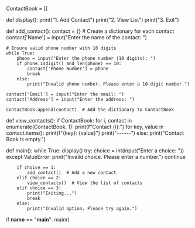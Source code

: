 
ContactBook = []

def display():
    print("1. Add Contact")
    print("2. View List")
    print("3. Exit")
   

def add_contact():
    contact = {}  # Create a dictionary for each contact
    contact['Name'] = input("Enter the name of the contact: ")
    
    # Ensure valid phone number with 10 digits
    while True:
        phone = input("Enter the phone number (10 digits): ")
        if phone.isdigit() and len(phone) == 10:
            contact['Phone Number'] = phone
            break
        else:
            print("Invalid phone number. Please enter a 10-digit number.")
    
    contact['Email'] = input("Enter the email: ")
    contact['Address'] = input("Enter the address: ")
    
    ContactBook.append(contact)  # Add the dictionary to ContactBook

def view_contacts():
    if ContactBook:
        for i, contact in enumerate(ContactBook, 1):
            print(f"Contact {i}:")
            for key, value in contact.items():
                print(f"{key}: {value}")
            print("------")
    else:
        print("Contact Book is empty.")

def main():
    while True:
        display()
        try:
            choice = int(input("Enter a choice: "))
        except ValueError:
            print("Invalid choice. Please enter a number.")
            continue
        
        if choice == 1:
            add_contact()  # Add a new contact
        elif choice == 2:
            view_contacts()  # View the list of contacts
        elif choice == 3:
            print("Exiting...")
            break
        else:
            print("Invalid option. Please try again.")

if __name__ == "__main__":
    main()


        
